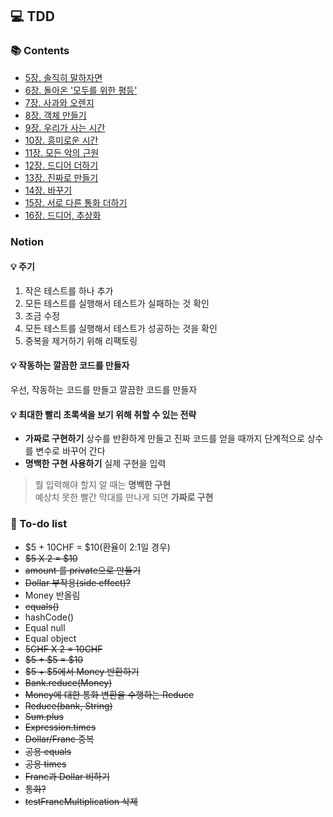 ## 💻 TDD

### 📚 Contents
- [5장. 솔직히 말하자면](https://github.com/ixtears23/tdd/wiki/5%EC%9E%A5.-%EC%86%94%EC%A7%81%ED%9E%88-%EB%A7%90%ED%95%98%EC%9E%90%EB%A9%B4)  
- [6장. 돌아온 '모두를 위한 평등'](https://github.com/ixtears23/tdd/wiki/6%EC%9E%A5.-%EB%8F%8C%EC%95%84%EC%98%A8-'%EB%AA%A8%EB%91%90%EB%A5%BC-%EC%9C%84%ED%95%9C-%ED%8F%89%EB%93%B1')  
- [7장. 사과와 오렌지](https://github.com/ixtears23/tdd/wiki/7%EC%9E%A5.-%EC%82%AC%EA%B3%BC%EC%99%80-%EC%98%A4%EB%A0%8C%EC%A7%80)  
- [8장. 객체 만들기](https://github.com/ixtears23/tdd/wiki/8%EC%9E%A5.-%EA%B0%9D%EC%B2%B4-%EB%A7%8C%EB%93%A4%EA%B8%B0)
- [9장. 우리가 사는 시간](https://github.com/ixtears23/tdd/wiki/9%EC%9E%A5.-%EC%9A%B0%EB%A6%AC%EA%B0%80-%EC%82%AC%EB%8A%94-%EC%8B%9C%EA%B0%84)
- [10장. 흥미로운 시간](https://github.com/ixtears23/tdd/wiki/10%EC%9E%A5.-%ED%9D%A5%EB%AF%B8%EB%A1%9C%EC%9A%B4-%EC%8B%9C%EA%B0%84)
- [11장. 모든 악의 근원](https://github.com/ixtears23/tdd/wiki/11%EC%9E%A5.-%EB%AA%A8%EB%93%A0-%EC%95%85%EC%9D%98-%EA%B7%BC%EC%9B%90)
- [12장. 드디어 더하기](https://github.com/ixtears23/tdd/wiki/12%EC%9E%A5.-%EB%93%9C%EB%94%94%EC%96%B4,-%EB%8D%94%ED%95%98%EA%B8%B0)
- [13장. 진짜로 만들기](https://github.com/ixtears23/tdd/wiki/13%EC%9E%A5.-%EC%A7%84%EC%A7%9C%EB%A1%9C-%EB%A7%8C%EB%93%A4%EA%B8%B0)  
- [14장. 바꾸기](https://github.com/ixtears23/tdd/wiki/14%EC%9E%A5.-%EB%B0%94%EA%BE%B8%EA%B8%B0)  
- [15장. 서로 다른 통화 더하기](https://github.com/ixtears23/tdd/wiki/15%EC%9E%A5.-%EC%84%9C%EB%A1%9C-%EB%8B%A4%EB%A5%B8-%ED%86%B5%ED%99%94-%EB%8D%94%ED%95%98%EA%B8%B0)  
- [16장. 드디어, 추상화](https://github.com/ixtears23/tdd/wiki/16%EC%9E%A5.-%EB%93%9C%EB%94%94%EC%96%B4,-%EC%B6%94%EC%83%81%ED%99%94)

### Notion
#### 💡 주기
1. 작은 테스트를 하나 추가
2. 모든 테스트를 실행해서 테스트가 실패하는 것 확인
3. 조금 수정
4. 모든 테스트를 실행해서 테스트가 성공하는 것을 확인
5. 중복을 제거하기 위해 리팩토링

#### 💡 작동하는 깔끔한 코드를 만들자
우선, 작동하는 코드를 만들고 깔끔한 코드를 만들자

#### 💡 최대한 빨리 초록색을 보기 위해 취할 수 있는 전략
- **가짜로 구현하기**
  상수를 반환하게 만들고 진짜 코드를 얻을 때까지 단계적으로 상수를 변수로 바꾸어 간다  
- **명백한 구현 사용하기**
  실제 구현을 입력
  
> 뭘 입력해야 할지 알 때는 **명백한 구현**  
예상치 못한 빨간 막대를 만나게 되면 **가짜로 구현**  

### 🔖 To-do list
- $5 + 10CHF = $10(환율이 2:1일 경우)
- ~~$5 X 2 = $10~~
- ~~amount 를 private으로 만들기~~
- ~~Dollar 부작용(side effect)?~~
- Money 반올림
- ~~equals()~~
- hashCode()
- Equal null
- Equal object
- ~~5CHF X 2 = 10CHF~~
- ~~$5 + $5 = $10~~
- ~~$5 + $5에서 Money 반환하기~~
- ~~Bank.reduce(Money)~~
- ~~Money에 대한 통화 변환을 수행하는 Reduce~~
- ~~Reduce(bank, String)~~
- ~~Sum.plus~~
- ~~Expression.times~~
- ~~Dollar/Franc 중복~~
- ~~공용 equals~~
- ~~공용 times~~
- ~~Franc과 Dollar 비하기~~
- ~~통화?~~
- ~~testFrancMultiplication 삭제~~
